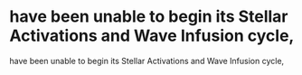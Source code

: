 # have been unable to begin its Stellar Activations and Wave Infusion cycle,

have been unable to begin its Stellar Activations and Wave Infusion cycle,